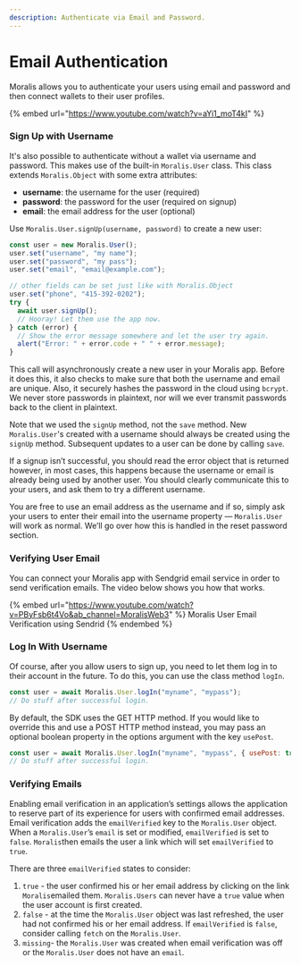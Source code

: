 ```yaml
---
description: Authenticate via Email and Password.
---
```


# Email Authentication

Moralis allows you to authenticate your users using email and password and then connect wallets to their user profiles.

{% embed url="https://www.youtube.com/watch?v=aYi1_moT4kI" %}

### Sign Up with Username

It's also possible to authenticate without a wallet via username and password. This makes use of the built-in `Moralis.User` class. This class extends `Moralis.Object` with some extra attributes:

* **username**: the username for the user (required)
* **password**: the password for the user (required on signup)
* **email**: the email address for the user (optional)

Use `Moralis.User.signUp(username, password)` to create a new user:

```javascript
const user = new Moralis.User();
user.set("username", "my name");
user.set("password", "my pass");
user.set("email", "email@example.com");

// other fields can be set just like with Moralis.Object
user.set("phone", "415-392-0202");
try {
  await user.signUp();
  // Hooray! Let them use the app now.
} catch (error) {
  // Show the error message somewhere and let the user try again.
  alert("Error: " + error.code + " " + error.message);
}
```

This call will asynchronously create a new user in your Moralis app. Before it does this, it also checks to make sure that both the username and email are unique. Also, it securely hashes the password in the cloud using `bcrypt`. We never store passwords in plaintext, nor will we ever transmit passwords back to the client in plaintext.

Note that we used the `signUp` method, not the `save` method. New `Moralis.User`'s created with a username should always be created using the `signUp` method. Subsequent updates to a user can be done by calling `save`.

If a signup isn’t successful, you should read the error object that is returned however, in most cases, this happens because the username or email is already being used by another user. You should clearly communicate this to your users, and ask them to try a different username.

You are free to use an email address as the username and if so, simply ask your users to enter their email into the username property — `Moralis.User` will work as normal. We’ll go over how this is handled in the reset password section.

### Verifying User Email

You can connect your Moralis app with Sendgrid email service in order to send verification emails. The video below shows you how that works.

{% embed url="https://www.youtube.com/watch?v=PByFsb6t4Vo&ab_channel=MoralisWeb3" %}
Moralis User Email Verification using Sendrid
{% endembed %}



### Log In With Username

Of course, after you allow users to sign up, you need to let them log in to their account in the future. To do this, you can use the class method `logIn`.

```javascript
const user = await Moralis.User.logIn("myname", "mypass");
// Do stuff after successful login.
```

By default, the SDK uses the GET HTTP method. If you would like to override this and use a POST HTTP method instead, you may pass an optional boolean property in the options argument with the key `usePost`.

```javascript
const user = await Moralis.User.logIn("myname", "mypass", { usePost: true });
// Do stuff after successful login.
```

### Verifying Emails

Enabling email verification in an application’s settings allows the application to reserve part of its experience for users with confirmed email addresses. Email verification adds the `emailVerified` key to the `Moralis.User` object. When a `Moralis.User`’s `email` is set or modified, `emailVerified` is set to `false`. `Moralis`then emails the user a link which will set `emailVerified` to `true`.

There are three `emailVerified` states to consider:

1. `true` - the user confirmed his or her email address by clicking on the link `Moralis`emailed them. `Moralis.Users` can never have a `true` value when the user account is first created.
2. `false` - at the time the `Moralis.User` object was last refreshed, the user had not confirmed his or her email address. If `emailVerified` is `false`, consider calling `fetch` on the `Moralis.User`.
3. `missing`- the `Moralis.User` was created when email verification was off or the `Moralis.User` does not have an `email`.
